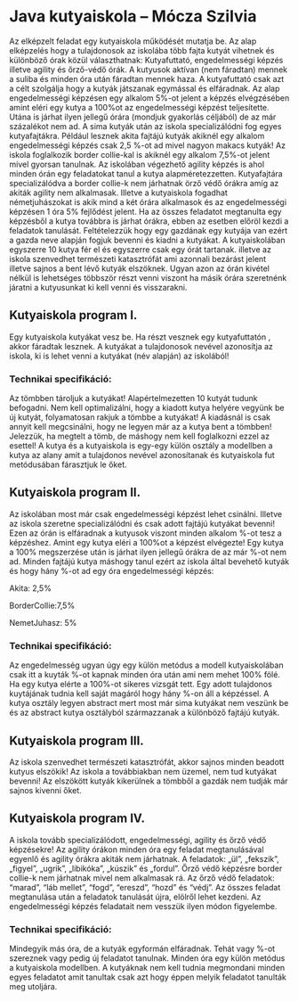 # Java kutyaiskola  – Mócza Szilvia


 Az elképzelt feladat egy kutyaiskola működését mutatja be. Az alap elképzelés hogy a  tulajdonosok az iskolába több fajta kutyát vihetnek és különböző órak közül választhatnak: Kutyafuttató,  engedelmességi képzés illetve agility és őrző-védő  órák. A kutyusok aktívan (nem fáradtan)  mennek a suliba és minden óra után fáradtan mennek haza. A kutyafuttató csak azt a célt szolgálja hogy a kutyák játszanak egymással és elfáradnak. Az alap engedelmességi képzésen egy alkalom 5%-ot jelent a képzés elvégzésében amint eléri egy kutya a 100%ot az engedelmességi képzést teljesítette. Utána is járhat ilyen jellegű órára (mondjuk gyakorlás céljából) de az már százalékot nem ad. A sima kutyák után az iskola specializálódni fog egyes kutyafajtákra. Például lesznek akita fajtájú kutyák akiknél egy alkalom engedelmességi képzés csak 2,5 %-ot ad mivel nagyon makacs kutyák! Az iskola foglalkozik border collie-kal is akiknél egy alkalom 7,5%-ot jelent mivel gyorsan tanulnak.  Az iskolában végezhető agility képzés is ahol minden órán egy feladatokat tanul a kutya alapméretezzetten. Kutyafajtára specializálódva a border  collie-k nem járhatnak örző védő órákra amíg az akiták agility nem alkalmasak. Illetve a kutyaiskola fogadhat németjuhászokat is akik mind a két órára alkalmasok és az engedelmességi képzésen 1 óra 5% fejlődést jelent. Ha az összes feladatot megtanulta egy képzésből a kutya továbbra is járhat órákra, ebben az esetben előröl kezdi a feladatok tanulását. Feltételezzük hogy egy gazdának egy kutyája van ezért a gazda neve alapján fogjuk bevenni és kiadni a kutyákat. A kutyaiskolában egyszerre 10 kutya fér el  és egyszerre csak egy órát tartanak. illetve az iskola szenvedhet természeti katasztrófát ami azonnali bezárást jelent illetve sajnos a bent lévő kutyák elszöknek. Ugyan azon az órán kivétel nélkül is lehetséges többször részt venni  viszont ha másik órára szeretnénk járatni a kutyusunkat ki kell venni és visszarakni.

## Kutyaiskola program I.


Egy kutyaiskola kutyákat vesz be. Ha részt vesznek egy kutyafuttatón , akkor fáradtak lesznek. A kutyákat a tulajdonosok nevével azonosítja az iskola, ki is lehet venni a kutyákat (név alapján) az iskolából!

### Technikai specifikáció:

Az tömbben tároljuk a kutyákat! Alapértelmezetten 10 kutyát tudunk  befogadni. Nem kell optimalizálni, hogy a kiadott kutya helyére vegyünk be új kutyát, folyamatosan rakjuk a tömbbe a kutyákat! A kiadásnál is csak annyit kell megcsinálni, hogy ne legyen már az a kutya bent a tömbben! Jelezzük, ha megtelt a tömb, de máshogy nem kell foglalkozni ezzel az esettel! A kutya és a kutyaiskola is egy-egy külön osztály a modellben a kutya az alany amit a tulajdonos nevével azonosítanak és kutyaiskola fut metódusában fárasztjuk le őket.

## Kutyaiskola program II.

Az iskolában most már csak engedelmességi képzést lehet csinálni. Illetve az iskola szeretne specializálódni és csak adott fajtájú kutyákat bevenni! Ezen az órán is elfáradnak a kutyusok viszont minden alkalom %-ot tesz a képzéshez. Amint egy kutya eléri a 100%ot a képzést elvégezte! Egy kutya a 100% megszerzése után is járhat ilyen jellegű órákra de az már %-ot nem ad. Minden fajtájú kutya máshogy tanul ezért az iskola által bevehető kutyák és hogy hány %-ot ad egy óra engedelmességi képzés:

Akita: 2,5%

BorderCollie:7,5%

NemetJuhasz: 5%

### Technikai specifikáció:

Az engedelmesség ugyan úgy egy külön metódus a modell kutyaiskolában csak itt a kuyták %-ot kapnak minden óra után ami nem mehet 100% fölé. Ha egy kutya elérte a 100%-ot sikeres vizsgát tett. Egy adott tulajdonos kuytájának tudnia kell saját magáról hogy hány %-on áll a képzéssel. A kutya osztály legyen abstract mert most már sima kutyákat nem veszünk be és az abstract kutya osztályból származzanak a különböző fajtájú kutyák.

## Kutyaiskola program III.

Az iskola szenvedhet természeti katasztrófát, akkor	sajnos minden beadott kutyus elszökik! Az iskola a továbbiakban nem üzemel, nem tud kutyákat bevenni! Az elszökött kutyák kikerülnek a tömbből a gazdák nem tudják már sajnos kivenni őket.

## Kutyaiskola program IV.

A iskola tovább specializálódott, engedelmességi, agility és őrző védő képzésekre! Az agility órákon minden óra egy feladat megtanulásával egyenlő és agility órákra akiták nem járhatnak. A feladatok: „ül”, „fekszik”, „figyel”, „ugrik”, „libikóka”,  „kúszik” és „fordul”. Őrző védő képzésre border collie-k nem járhatnak mivel nem alkalmasak rá. Az őrző védő feladatok: “marad”, “láb mellet”, “fogd”, “ereszd”, “hozd” és “védj”. Az összes feladat megtanulása után a feladatok tanulását újra, elölről lehet kezdeni. Az engedelmességi képzés feladatait nem vesszük ilyen módon figyelembe.

### Technikai specifikáció:

Mindegyik más óra, de a kutyák egyformán elfáradnak. Tehát vagy %-ot szereznek vagy pedig új feladatot tanulnak. Minden óra egy külön metódus a kutyaiskola modellben. A kutyáknak nem kell tudnia megmondani minden egyes feladatot amit tanultak csak azt hogy éppen melyik feladatot tanulták meg utoljára.
